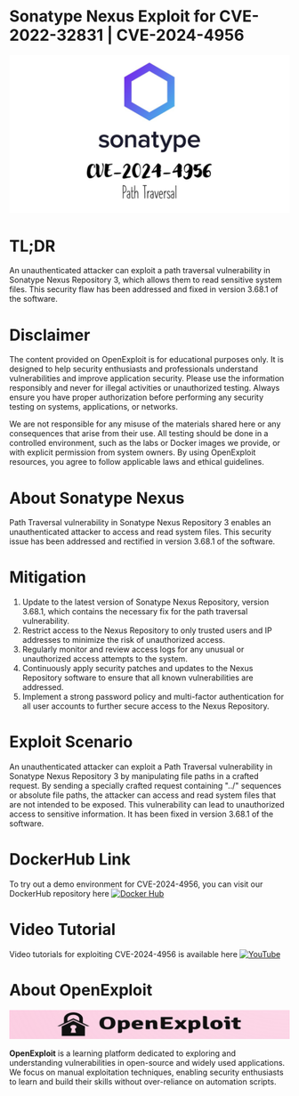 # Sonatype Nexus Exploit for CVE-2022-32831 | CVE-2024-4956
![CVE-2024-4956](https://raw.githubusercontent.com/pawanjswal/pawanjswal.github.io/master/cve-2024-4956/assets/thumbnail.jpg)

# TL;DR
An unauthenticated attacker can exploit a path traversal vulnerability in Sonatype Nexus Repository 3, which allows them to read sensitive system files. This security flaw has been addressed and fixed in version 3.68.1 of the software.

# Disclaimer

The content provided on OpenExploit is for educational purposes only. It is designed to help security enthusiasts and professionals understand vulnerabilities and improve application security. Please use the information responsibly and never for illegal activities or unauthorized testing. Always ensure you have proper authorization before performing any security testing on systems, applications, or networks.

We are not responsible for any misuse of the materials shared here or any consequences that arise from their use. All testing should be done in a controlled environment, such as the labs or Docker images we provide, or with explicit permission from system owners. By using OpenExploit resources, you agree to follow applicable laws and ethical guidelines.

# About Sonatype Nexus
Path Traversal vulnerability in Sonatype Nexus Repository 3 enables an unauthenticated attacker to access and read system files. This security issue has been addressed and rectified in version 3.68.1 of the software.

# Mitigation
1. Update to the latest version of Sonatype Nexus Repository, version 3.68.1, which contains the necessary fix for the path traversal vulnerability.
2. Restrict access to the Nexus Repository to only trusted users and IP addresses to minimize the risk of unauthorized access.
3. Regularly monitor and review access logs for any unusual or unauthorized access attempts to the system.
4. Continuously apply security patches and updates to the Nexus Repository software to ensure that all known vulnerabilities are addressed.
5. Implement a strong password policy and multi-factor authentication for all user accounts to further secure access to the Nexus Repository.

# Exploit Scenario
An unauthenticated attacker can exploit a Path Traversal vulnerability in Sonatype Nexus Repository 3 by manipulating file paths in a crafted request. By sending a specially crafted request containing "../" sequences or absolute file paths, the attacker can access and read system files that are not intended to be exposed. This vulnerability can lead to unauthorized access to sensitive information. It has been fixed in version 3.68.1 of the software.

# DockerHub Link
To try out a demo environment for CVE-2024-4956, you can visit our DockerHub repository here [![Docker Hub](https://img.shields.io/badge/Docker_Hub-2496ED)](https://hub.docker.com/u/pawanjswal)

# Video Tutorial
Video tutorials for exploiting CVE-2024-4956 is available here [![YouTube](https://img.shields.io/badge/YouTube-FF0000)](https://www.youtube.com/@OpenExploit)

# About OpenExploit

![OpenExploit](https://raw.githubusercontent.com/pawanjswal/pawanjswal.github.io/master/assets/logo.png)

**OpenExploit** is a learning platform dedicated to exploring and understanding vulnerabilities in open-source and widely used applications. We focus on manual exploitation techniques, enabling security enthusiasts to learn and build their skills without over-reliance on automation scripts.